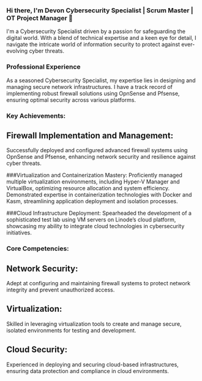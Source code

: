 ### Hi there, I'm Devon Cybersecurity Specialist | Scrum Master | OT Project Manager 👋

I'm a Cybersecurity Specialist driven by a passion for safeguarding the digital world. With a blend of technical expertise and a keen eye for detail, I navigate the intricate world of information security to protect against ever-evolving cyber threats.

### Professional Experience
As a seasoned Cybersecurity Specialist, my expertise lies in designing and managing secure network infrastructures. I have a track record of implementing robust firewall solutions using OpnSense and Pfsense, ensuring optimal security across various platforms.

### Key Achievements:

## Firewall Implementation and Management:
Successfully deployed and configured advanced firewall systems using OpnSense and Pfsense, enhancing network security and resilience against cyber threats.

###Virtualization and Containerization Mastery:
Proficiently managed multiple virtualization environments, including Hyper-V Manager and VirtualBox, optimizing resource allocation and system efficiency.
Demonstrated expertise in containerization technologies with Docker and Kasm, streamlining application deployment and isolation processes.

###Cloud Infrastructure Deployment:
Spearheaded the development of a sophisticated test lab using VM servers on Linode’s cloud platform, showcasing my ability to integrate cloud technologies in cybersecurity initiatives.

### Core Competencies:
## Network Security: 
Adept at configuring and maintaining firewall systems to protect network integrity and prevent unauthorized access.
## Virtualization: 
Skilled in leveraging virtualization tools to create and manage secure, isolated environments for testing and development.
## Cloud Security: 
Experienced in deploying and securing cloud-based infrastructures, ensuring data protection and compliance in cloud environments.

<!--
**watkisd1/watkisd1** is a ✨ _special_ ✨ repository because its `README.md` (this file) appears on your GitHub profile.

Here are some ideas to get you started:

- 🔭 I’m currently working on ...
- 🌱 I’m currently learning ...
- 👯 I’m looking to collaborate on ...
- 🤔 I’m looking for help with ...
- 💬 Ask me about ...
- 📫 How to reach me: ...
- 😄 Pronouns: ...
- ⚡ Fun fact: ...
-->
